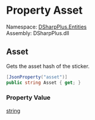 # Property Asset

Namespace: [DSharpPlus.Entities](DSharpPlus.Entities.md)  
Assembly: DSharpPlus.dll

## <a id="DSharpPlus_Entities_DiscordMessageSticker_Asset"></a>Asset

Gets the asset hash of the sticker.

```csharp
[JsonProperty("asset")]
public string Asset { get; }
```

### Property Value

[string](https://learn.microsoft.com/dotnet/api/system.string)

